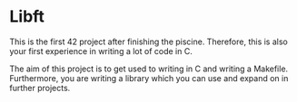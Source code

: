 # Libft

This is the first 42 project after finishing the piscine. Therefore, this is also your first experience in writing a lot of code in C.

The aim of this project is to get used to writing in C and writing a Makefile. Furthermore, you are writing a library which you can use and expand on in further projects.

